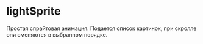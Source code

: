 # lightSprite
Простая спрайтовая анимация. Подается список картинок, при скролле они сменяются в выбранном порядке.

